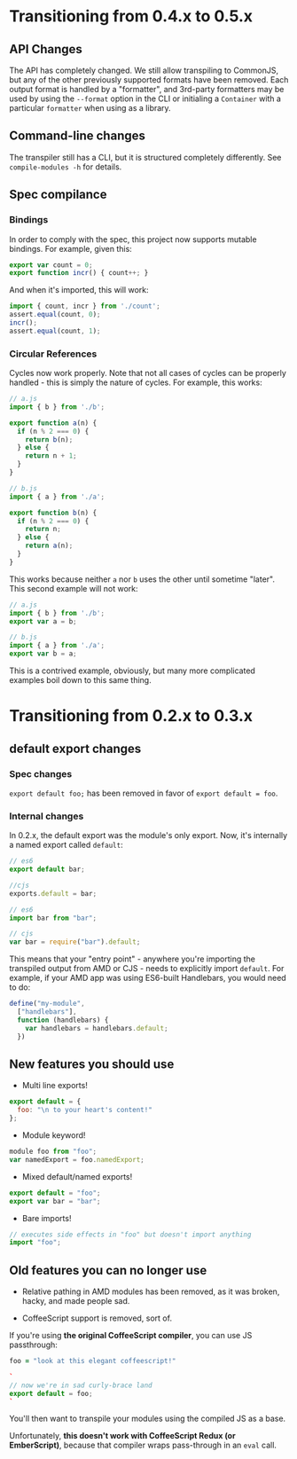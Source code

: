 # Transitioning from 0.4.x to 0.5.x

## API Changes

The API has completely changed. We still allow transpiling to CommonJS, but any
of the other previously supported formats have been removed. Each output format
is handled by a "formatter", and 3rd-party formatters may be used by using the
`--format` option in the CLI or initialing a `Container` with a particular
`formatter` when using as a library.

## Command-line changes

The transpiler still has a CLI, but it is structured completely differently.
See `compile-modules -h` for details.

## Spec compilance

### Bindings

In order to comply with the spec, this project now supports mutable bindings.
For example, given this:

```js
export var count = 0;
export function incr() { count++; }
```

And when it's imported, this will work:

```js
import { count, incr } from './count';
assert.equal(count, 0);
incr();
assert.equal(count, 1);
```

### Circular References

Cycles now work properly. Note that not all cases of cycles can be properly
handled - this is simply the nature of cycles. For example, this works:

```js
// a.js
import { b } from './b';

export function a(n) {
  if (n % 2 === 0) {
    return b(n);
  } else {
    return n + 1;
  }
}

// b.js
import { a } from './a';

export function b(n) {
  if (n % 2 === 0) {
    return n;
  } else {
    return a(n);
  }
}
```

This works because neither `a` nor `b` uses the other until sometime "later".
This second example will not work:

```js
// a.js
import { b } from './b';
export var a = b;

// b.js
import { a } from './a';
export var b = a;
```

This is a contrived example, obviously, but many more complicated examples
boil down to this same thing.

# Transitioning from 0.2.x to 0.3.x

## default export changes

### Spec changes

`export default foo;` has been removed in favor of `export default = foo`.

### Internal changes

In 0.2.x, the default export was the module's only export. Now, it's internally a named export called `default`:

```js
// es6
export default bar;

//cjs
exports.default = bar;

// es6
import bar from "bar";

// cjs
var bar = require("bar").default;
```

This means that your "entry point" - anywhere you're importing the transpiled output from AMD or CJS - needs to explicitly import `default`. For example, if your AMD app was using ES6-built Handlebars, you would need to do:

```js
define("my-module",
  ["handlebars"],
  function (handlebars) {
    var handlebars = handlebars.default;
  })
```

## New features you should use

* Multi line exports!

```js
export default = {
  foo: "\n to your heart's content!"
};
```

* Module keyword!

```js
module foo from "foo";
var namedExport = foo.namedExport;
```

* Mixed default/named exports!

```js
export default = "foo";
export var bar = "bar";
```

* Bare imports!

```js
// executes side effects in "foo" but doesn't import anything
import "foo";
```

## Old features you can no longer use

* Relative pathing in AMD modules has been removed, as it was broken, hacky, and made people sad.

* CoffeeScript support is removed, sort of.

If you're using **the original CoffeeScript compiler**, you can use JS passthrough:

```coffeescript
foo = "look at this elegant coffeescript!"

`
// now we're in sad curly-brace land
export default = foo;
`
```

You'll then want to transpile your modules using the compiled JS as a base.

Unfortunately, **this doesn't work with CoffeeScript Redux (or EmberScript)**, because that compiler wraps pass-through in an `eval` call.
